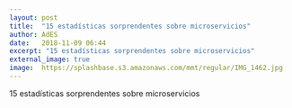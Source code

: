 ```yaml
---
layout: post
title:  "15 estadísticas sorprendentes sobre microservicios"
author: AdES
date:   2018-11-09 06:44
excerpt: "15 estadísticas sorprendentes sobre microservicios"
external_image: true
image:  https://splashbase.s3.amazonaws.com/mmt/regular/IMG_1462.jpg
---
```

15 estadísticas sorprendentes sobre microservicios